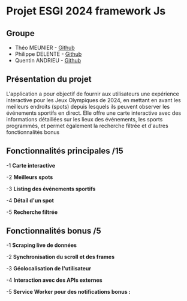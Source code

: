 # Projet ESGI 2024 framework Js

## Groupe

- Théo MEUNIER - [Github](https://github.com/TheoMeunier)
- Philippe DELENTE - [Github](https://github.com/PhilDaiguille)
- Quentin ANDRIEU - [Github](https://github.com/Tinou95)

## Présentation du projet

L'application a pour objectif de fournir aux utilisateurs une expérience interactive pour les Jeux
Olympiques de 2024, en mettant en avant les meilleurs endroits (spots) depuis lesquels ils peuvent
observer les événements sportifs en direct. Elle offre une carte interactive avec des informations
détaillées sur les lieux des événements, les sports programmés, et permet également la recherche
filtrée et d'autres fonctionnalités bonus

## Fonctionnalités principales /15

-1 **Carte interactive**

- **Meilleurs spots**

- **Listing des événements sportifs**

-4 **Détail d'un spot**

- **Recherche filtrée**

## Fonctionnalités bonus /5

-1 **Scraping live de données**

-2 **Synchronisation du scroll et des frames**

-3 **Géolocalisation de l'utilisateur**

-4 **Interaction avec des APIs externes**

-5 **Service Worker pour des notifications bonus :**